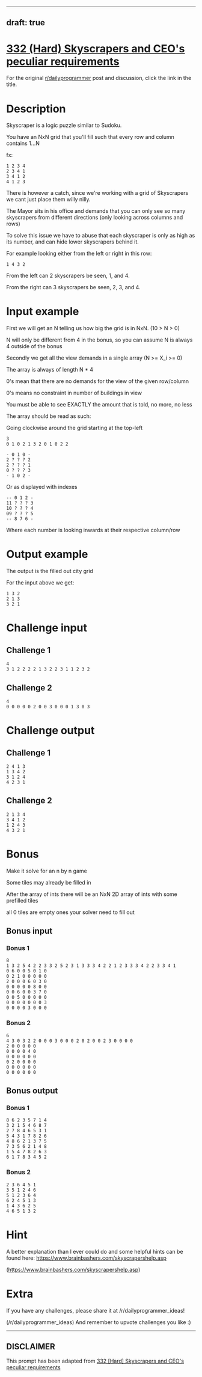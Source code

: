 ---
draft: true
----

# [332 (Hard) Skyscrapers and CEO's peculiar requirements](https://www.reddit.com/r/dailyprogrammer/comments/71pzlb/20170922_challenge_332_hard_skyscrapers_and_ceos/)

For the original [r/dailyprogrammer](https://www.reddit.com/r/dailyprogrammer/) post and discussion, click the link in the title.

# Description
Skyscraper is a logic puzzle similar to Sudoku.

You have an NxN grid that you'll fill such that every row and column contains 1...N

fx:


```
1 2 3 4
2 3 4 1
3 4 1 2
4 1 2 3
```
There is however a catch, since we're working with a grid of Skyscrapers we cant just place them willy nilly.

The Mayor sits in his office and demands that you can only see so many skyscrapers from different directions (only looking across columns and rows)

To solve this issue we have to abuse that each skyscraper is only as high as its number, and can hide lower skyscrapers behind it.

For example looking either from the left or right in this row:


```
1 4 3 2
```
From the left can 2 skyscrapers be seen, 1, and 4.

From the right can 3 skyscrapers be seen, 2, 3, and 4.

# Input example
First we will get an N telling us how big the grid is in NxN. (10 > N > 0)

N will only be different from 4 in the bonus, so you can assume N is always 4 outside of the bonus

Secondly we get all the view demands in a single array (N >= X_i >= 0)

The array is always of length N * 4

0's mean that there are no demands for the view of the given row/column

0's means no constraint in number of buildings in view

You must be able to see EXACTLY the amount that is told, no more, no less

The array should be read as such:

Going clockwise around the grid starting at the top-left


```
3
0 1 0 2 1 3 2 0 1 0 2 2

- 0 1 0 -
2 ? ? ? 2
2 ? ? ? 1
0 ? ? ? 3
- 1 0 2 -
```
Or as displayed with indexes


```
-- 0 1 2 -
11 ? ? ? 3
10 ? ? ? 4
09 ? ? ? 5
-- 8 7 6 -
```
Where each number is looking inwards at their respective column/row

# Output example
The output is the filled out city grid

For the input above we get:


```
1 3 2
2 1 3
3 2 1
```
# Challenge input
## Challenge 1

```
4
3 1 2 2 2 2 1 3 2 2 3 1 1 2 3 2
```
## Challenge 2

```
4
0 0 0 0 0 2 0 0 3 0 0 0 1 3 0 3
```
# Challenge output
## Challenge 1

```
2 4 1 3
1 3 4 2
3 1 2 4
4 2 3 1
```
## Challenge 2

```
2 1 3 4
3 4 1 2
1 2 4 3
4 3 2 1
```
# Bonus
Make it solve for an n by n game

Some tiles may already be filled in

After the array of ints there will be an NxN 2D array of ints with some prefilled tiles

all 0 tiles are empty ones your solver need to fill out

## Bonus input
### Bonus 1

```
8
1 3 2 5 4 2 2 3 3 2 5 2 3 1 3 3 3 4 2 2 1 2 3 3 3 4 2 2 3 3 4 1
0 6 0 0 5 0 1 0
0 2 1 0 0 0 0 0
2 0 0 0 6 0 3 0
0 0 0 0 0 8 0 0
0 0 6 0 0 3 7 0
0 0 5 0 0 0 0 0
0 0 0 0 0 0 0 3
0 0 0 0 3 0 0 0
```
### Bonus 2

```
6
4 3 0 3 2 2 0 0 0 3 0 0 0 2 0 2 0 0 2 3 0 0 0 0
2 0 0 0 0 0
0 0 0 0 4 0
0 0 0 0 0 0
0 2 0 0 0 0
0 0 0 0 0 0
0 0 0 0 0 0
```
## Bonus output
### Bonus 1

```
8 6 2 3 5 7 1 4
3 2 1 5 4 6 8 7
2 7 8 4 6 5 3 1
5 4 3 1 7 8 2 6
4 8 6 2 1 3 7 5
7 3 5 6 2 1 4 8
1 5 4 7 8 2 6 3
6 1 7 8 3 4 5 2
```
### Bonus 2

```
2 3 6 4 5 1
3 5 1 2 4 6
5 1 2 3 6 4
6 2 4 5 1 3
1 4 3 6 2 5
4 6 5 1 3 2
```
# Hint
A better explanation than I ever could do and some helpful hints can be found here:
https://www.brainbashers.com/skyscrapershelp.asp

(https://www.brainbashers.com/skyscrapershelp.asp)
# Extra
If you have any challenges, please share it at /r/dailyprogrammer_ideas!

(/r/dailyprogrammer_ideas)
And remember to upvote challenges you like :)


----
## **DISCLAIMER**
This prompt has been adapted from [332 [Hard] Skyscrapers and CEO's peculiar requirements](https://www.reddit.com/r/dailyprogrammer/comments/71pzlb/20170922_challenge_332_hard_skyscrapers_and_ceos/
)
